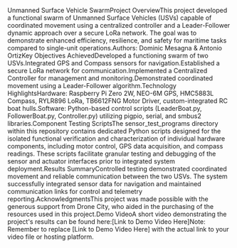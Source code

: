 Unmanned Surface Vehicle SwarmProject OverviewThis project developed a functional swarm of Unmanned Surface Vehicles (USVs) capable of coordinated movement using a centralized controller and a Leader-Follower dynamic approach over a secure LoRa network. The goal was to demonstrate enhanced efficiency, resilience, and safety for maritime tasks compared to single-unit operations.Authors: Dominic Mesagna & Antonio OrtizKey Objectives AchievedDeveloped a functioning swarm of two USVs.Integrated GPS and Compass sensors for navigation.Established a secure LoRa network for communication.Implemented a Centralized Controller for management and monitoring.Demonstrated coordinated movement using a Leader-Follower algorithm.Technology HighlightsHardware: Raspberry Pi Zero 2W, NEO-6M GPS, HMC5883L Compass, RYLR896 LoRa, TB6612FNG Motor Driver, custom-integrated RC boat hulls.Software: Python-based control scripts (LeaderBoat.py, FollowerBoat.py, Controller.py) utilizing pigpio, serial, and smbus2 libraries.Component Testing ScriptsThe sensor_test_programs directory within this repository contains dedicated Python scripts designed for the isolated functional verification and characterization of individual hardware components, including motor control, GPS data acquisition, and compass readings. These scripts facilitate granular testing and debugging of the sensor and actuator interfaces prior to integrated system deployment.Results SummaryControlled testing demonstrated coordinated movement and reliable communication between the two USVs. The system successfully integrated sensor data for navigation and maintained communication links for control and telemetry reporting.AcknowledgmentsThis project was made possible with the generous support from Drone City, who aided in the purchasing of the resources used in this project.Demo VideoA short video demonstrating the project's results can be found here:[Link to Demo Video Here]Note: Remember to replace [Link to Demo Video Here] with the actual link to your video file or hosting platform.
